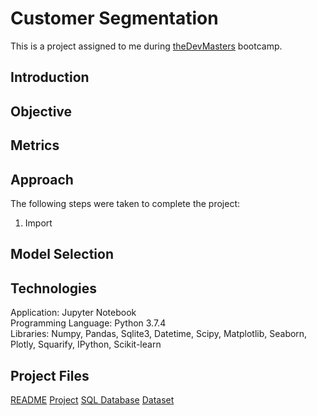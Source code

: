 # Customer Segmentation
This is a project assigned to me during [theDevMasters](https://www.thedevmasters.com) bootcamp.<br> 

## Introduction

## Objective


## Metrics 


## Approach
The following steps were taken to complete the project:
1. Import


## Model Selection


## Technologies
Application: Jupyter Notebook<br>
Programming Language: Python 3.7.4<br>
Libraries: Numpy, Pandas, Sqlite3, Datetime, Scipy, Matplotlib, Seaborn, Plotly, Squarify, IPython, Scikit-learn <br>

## Project Files
[README](https://github.com/Ericjung008/Customer-Segmentation/blob/master/README.md)
[Project](https://github.com/Ericjung008/Customer-Segmentation/blob/master/Customer%20Segmentation.ipynb)
[SQL Database](https://github.com/Ericjung008/Customer-Segmentation/blob/master/segmentation.db)
[Dataset](https://github.com/Ericjung008/Customer-Segmentation/blob/master/data.csv)
